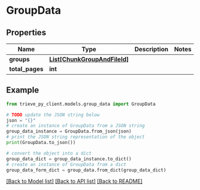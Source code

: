 # GroupData


## Properties

Name | Type | Description | Notes
------------ | ------------- | ------------- | -------------
**groups** | [**List[ChunkGroupAndFileId]**](ChunkGroupAndFileId.md) |  | 
**total_pages** | **int** |  | 

## Example

```python
from trieve_py_client.models.group_data import GroupData

# TODO update the JSON string below
json = "{}"
# create an instance of GroupData from a JSON string
group_data_instance = GroupData.from_json(json)
# print the JSON string representation of the object
print(GroupData.to_json())

# convert the object into a dict
group_data_dict = group_data_instance.to_dict()
# create an instance of GroupData from a dict
group_data_form_dict = group_data.from_dict(group_data_dict)
```
[[Back to Model list]](../README.md#documentation-for-models) [[Back to API list]](../README.md#documentation-for-api-endpoints) [[Back to README]](../README.md)


